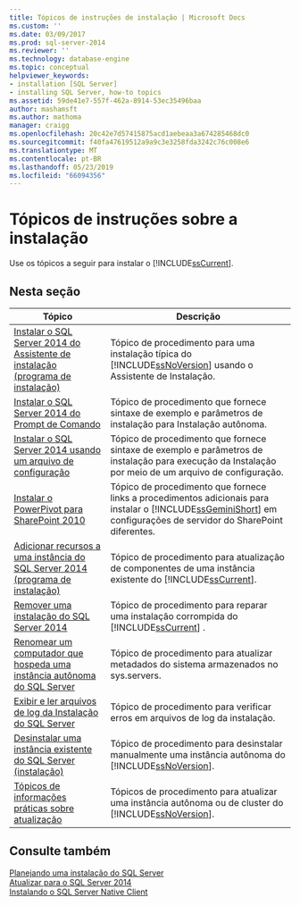 ```yaml
---
title: Tópicos de instruções de instalação | Microsoft Docs
ms.custom: ''
ms.date: 03/09/2017
ms.prod: sql-server-2014
ms.reviewer: ''
ms.technology: database-engine
ms.topic: conceptual
helpviewer_keywords:
- installation [SQL Server]
- installing SQL Server, how-to topics
ms.assetid: 59de41e7-557f-462a-8914-53ec35496baa
author: mashamsft
ms.author: mathoma
manager: craigg
ms.openlocfilehash: 20c42e7d57415875acd1aebeaa3a674285468dc0
ms.sourcegitcommit: f40fa47619512a9a9c3e3258fda3242c76c008e6
ms.translationtype: MT
ms.contentlocale: pt-BR
ms.lasthandoff: 05/23/2019
ms.locfileid: "66094356"
---
```

# <a name="installation-how-to-topics"></a>Tópicos de instruções sobre a instalação
  Use os tópicos a seguir para instalar o [!INCLUDE[ssCurrent](../../includes/sscurrent-md.md)].  
  
## <a name="in-this-section"></a>Nesta seção  
  
|Tópico|Descrição|  
|-----------|-----------------|  
|[Instalar o SQL Server 2014 do Assistente de instalação &#40;programa de instalação&#41;](../../database-engine/install-windows/install-sql-server-from-the-installation-wizard-setup.md)|Tópico de procedimento para uma instalação típica do [!INCLUDE[ssNoVersion](../../includes/ssnoversion-md.md)] usando o Assistente de Instalação.|  
|[Instalar o SQL Server 2014 do Prompt de Comando](../../database-engine/install-windows/install-sql-server-from-the-command-prompt.md)|Tópico de procedimento que fornece sintaxe de exemplo e parâmetros de instalação para Instalação autônoma.|  
|[Instalar o SQL Server 2014 usando um arquivo de configuração](../../database-engine/install-windows/install-sql-server-using-a-configuration-file.md)|Tópico de procedimento que fornece sintaxe de exemplo e parâmetros de instalação para execução da Instalação por meio de um arquivo de configuração.|  
|[Instalar o PowerPivot para SharePoint 2010](../../../2014/sql-server/install/install-powerpivot-for-sharepoint-2010.md)|Tópico de procedimento que fornece links a procedimentos adicionais para instalar o [!INCLUDE[ssGeminiShort](../../includes/ssgeminishort-md.md)] em configurações de servidor do SharePoint diferentes.|  
|[Adicionar recursos a uma instância do SQL Server 2014 &#40;programa de instalação&#41;](../../database-engine/install-windows/add-features-to-an-instance-of-sql-server-setup.md)|Tópico de procedimento para atualização de componentes de uma instância existente do [!INCLUDE[ssCurrent](../../includes/sscurrent-md.md)].|  
|[Remover uma instalação do SQL Server 2014](../../database-engine/install-windows/repair-a-failed-sql-server-installation.md)|Tópico de procedimento para reparar uma instalação corrompida do [!INCLUDE[ssCurrent](../../includes/sscurrent-md.md)] .|  
|[Renomear um computador que hospeda uma instância autônoma do SQL Server](../../database-engine/install-windows/rename-a-computer-that-hosts-a-stand-alone-instance-of-sql-server.md)|Tópico de procedimento para atualizar metadados do sistema armazenados no sys.servers.|  
|[Exibir e ler arquivos de log da Instalação do SQL Server](../../database-engine/install-windows/view-and-read-sql-server-setup-log-files.md)|Tópico de procedimento para verificar erros em arquivos de log da instalação.|  
|[Desinstalar uma instância existente do SQL Server &#40;instalação&#41;](../../../2014/sql-server/install/uninstall-an-existing-instance-of-sql-server-setup.md)|Tópico de procedimento para desinstalar manualmente uma instância autônoma do [!INCLUDE[ssNoVersion](../../includes/ssnoversion-md.md)].|  
|[Tópicos de informações práticas sobre atualização](../../../2014/sql-server/install/upgrade-how-to-topics.md)|Tópicos de procedimento para atualizar uma instância autônoma ou de cluster do [!INCLUDE[ssNoVersion](../../includes/ssnoversion-md.md)].|  
  
## <a name="see-also"></a>Consulte também  
 [Planejando uma instalação do SQL Server](../../../2014/sql-server/install/planning-a-sql-server-installation.md)   
 [Atualizar para o SQL Server 2014](../../database-engine/install-windows/upgrade-sql-server.md)   
 [Instalando o SQL Server Native Client](../../relational-databases/native-client/applications/installing-sql-server-native-client.md)  
  
  
